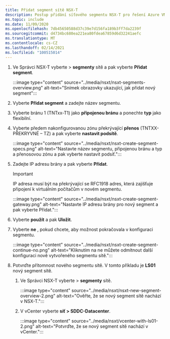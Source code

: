 ```yaml
---
title: Přidat segment sítě NSX-T
description: Postup přidání síťového segmentu NSX-T pro řešení Azure VMware.
ms.topic: include
ms.date: 11/09/2020
ms.openlocfilehash: 7db45650588d37c39e7d156fa189b3ff7da2239f
ms.sourcegitcommit: d4734bc680ea221ea80fdea67859d6d32241aefc
ms.translationtype: MT
ms.contentlocale: cs-CZ
ms.lasthandoff: 02/14/2021
ms.locfileid: "100515014"
---
```

<!-- Used in manage-dhcp.md and tutorial-nsx-t-network-segment.md -->

1. Ve Správci NSX-T vyberte   >  **segmenty** sítě a pak vyberte **Přidat segment**. 

   :::image type="content" source="../media/nsxt/nsxt-segments-overview.png" alt-text="Snímek obrazovky ukazující, jak přidat nový segment":::

1. Vyberte **Přidat segment** a zadejte název segmentu.

1. Vyberte bránu 1 (TNTxx-T1) jako **připojenou bránu** a ponechte **typ** jako flexibilní.

1. Vyberte předem nakonfigurovanou zónu překrývající **přenos** (TNTXX-PŘEKRYVNÉ – TZ) a pak vyberte **nastavit podsítě**. 

   :::image type="content" source="../media/nsxt/nsxt-create-segment-specs.png" alt-text="Nastavte název segmentu, připojenou bránu a typ a přenosovou zónu a pak vyberte nastavit podsíť.":::

1. Zadejte IP adresu brány a pak vyberte **Přidat**. 

   >[!IMPORTANT]
   >IP adresa musí být na překrývající se RFC1918 adres, která zajišťuje připojení k virtuálním počítačům v novém segmentu.

   :::image type="content" source="../media/nsxt/nsxt-create-segment-gateway.png" alt-text="Nastavte IP adresu brány pro nový segment a pak vyberte Přidat.":::

1. Vyberte **použít** a pak **Uložit**.

1. Vyberte **ne** , pokud chcete, aby možnost pokračovala v konfiguraci segmentu. 

   :::image type="content" source="../media/nsxt/nsxt-create-segment-continue-no.png" alt-text="Kliknutím na ne můžete odmítnout další konfiguraci nově vytvořeného segmentu sítě.":::

1. Potvrďte přítomnost nového segmentu sítě. V tomto příkladu je **LS01** nový segment sítě.

   1. Ve Správci NSX-T vyberte   >  **segmenty** sítě. 

      :::image type="content" source="../media/nsxt/nsxt-new-segment-overview-2.png" alt-text="Ověřte, že se nový segment sítě nachází v NSX-T.":::

   1. V vCenter vyberte **síť > SDDC-Datacenter**.

      :::image type="content" source="../media/nsxt/vcenter-with-ls01-2.png" alt-text="Potvrďte, že se nový segment sítě nachází v vCenter.":::